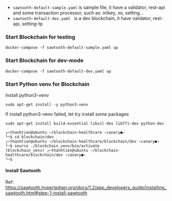 - `sawtooth-default-sample.yaml` is sample file, it have a validator, rest-api and some transaction processor, such as: intkey, xo, setting...
- `sawtooth-default-dev.yaml ` is a dev blockchain, it have validator, rest-api, setting-tp
### Start Blockchain for testing
```
docker-compose -f sawtooth-default-sample.yaml up
```


### Start Blockchain for dev-mode
```
docker-compose -f sawtooth-default-dev.yaml up
```

### Start Python venv for Blockchain

Install python3-venv
```
sudo apt-get install -y python3-venv
```

If install python3-venv failed, let try install some packages

```
sudo apt-get install build-essential libssl-dev libffi-dev python-dev
```

```
╭─thanhtien@ubuntu ~/blockchain-healthcare ‹canary●› 
╰─$ cd blockchain/dev  
╭─thanhtien@ubuntu ~/blockchain-healthcare/blockchain/dev ‹canary●› 
╰─$ source ./blockchain_venv/bin/activate        
(blockchain_venv) ╭─thanhtien@ubuntu ~/blockchain-healthcare/blockchain/dev ‹canary●› 
╰─$ 
```

#### Install Sawtooth
Ref: https://sawtooth.hyperledger.org/docs/1.2/app_developers_guide/installing_sawtooth.html#step-1-install-sawtooth
